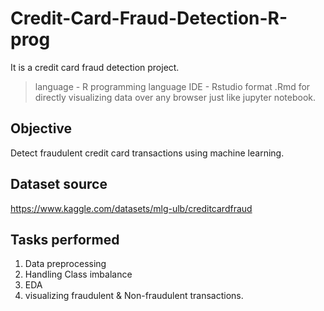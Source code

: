 # Credit-Card-Fraud-Detection-R-prog
It is a credit card fraud detection project. 

> language - R programming language
> IDE - Rstudio
> format .Rmd for directly visualizing data over any browser just like jupyter notebook.

## Objective
Detect fraudulent credit card transactions using machine learning.

## Dataset source
https://www.kaggle.com/datasets/mlg-ulb/creditcardfraud

## Tasks performed
1. Data preprocessing
2. Handling Class imbalance
3. EDA
4. visualizing fraudulent & Non-fraudulent transactions.
